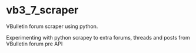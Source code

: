 vb3_7_scraper
=============

VBulletin forum scraper using python.

Experimenting with python scrapey to extra forums, threads and posts from VBulletin forum pre API
